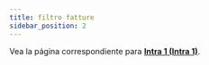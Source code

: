 ```yaml
---
title: filtro fatture
sidebar_position: 2
---
```


Vea la página correspondiente para **[Intra 1 (Intra 1)](/docs/finance-area/declarations/intrastat/create-from-records-intrastat1/invoices-filter)**.